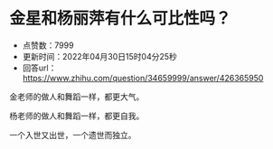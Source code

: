 # 金星和杨丽萍有什么可比性吗？
- 点赞数：7999
- 更新时间：2022年04月30日15时04分25秒
- 回答url：https://www.zhihu.com/question/34659999/answer/426365950
<body>
 <p data-pid="a0cYrvCt">金老师的做人和舞蹈一样，都更大气。</p>
 <p data-pid="UkbBmigq">杨老师的做人和舞蹈一样，都更自我。</p>
 <p data-pid="UF4ehEkA">一个入世又出世，一个遗世而独立。</p>
</body>